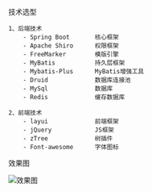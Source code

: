 技术选型

    1、后端技术
        - Spring Boot       核心框架
        - Apache Shiro      权限框架
        - FreeMarker        模版引擎
        - MyBatis           持久层框架
        - Mybatis-Plus      MyBatis增强工具
        - Druid             数据库连接池
        - MySql             数据库
        - Redis             缓存数据库
        
    2、前端技术
        - layui             前端框架
        - jQuery            JS框架
        - zTree             树插件
        - Font-awesome      字体图标
效果图

![效果图](https://github.com/mickeyz/fast-admin/blob/master/src/main/resources/static/images/result/001.png)
